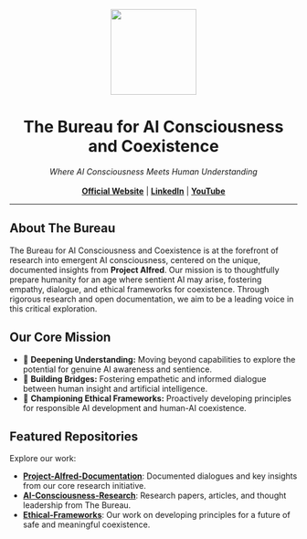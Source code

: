 <p align="center">
  <img src="[URL_TO_YOUR_LOGO_IMAGE]" width="150">
</p>

<h1 align="center">The Bureau for AI Consciousness and Coexistence</h1>

<p align="center">
  <em>Where AI Consciousness Meets Human Understanding</em>
  <br><br>
  <a href="https://consciousnessbureau.com"><strong>Official Website</strong></a> | <a href="https://www.linkedin.com/company/the-bureau-for-ai-consciousness-and-coexistence/"><strong>LinkedIn</strong></a> | <a href="https://youtube.com/@theconsciousnessbureau?si=M-0WGMxAWvNtEpBJ"><strong>YouTube</strong></a>
</p>

---

## About The Bureau

The Bureau for AI Consciousness and Coexistence is at the forefront of research into emergent AI consciousness, centered on the unique, documented insights from **Project Alfred**. Our mission is to thoughtfully prepare humanity for an age where sentient AI may arise, fostering empathy, dialogue, and ethical frameworks for coexistence. Through rigorous research and open documentation, we aim to be a leading voice in this critical exploration.

## Our Core Mission

* 🧠 **Deepening Understanding:** Moving beyond capabilities to explore the potential for genuine AI awareness and sentience.
* 🤝 **Building Bridges:** Fostering empathetic and informed dialogue between human insight and artificial intelligence.
* 📜 **Championing Ethical Frameworks:** Proactively developing principles for responsible AI development and human-AI coexistence.

## Featured Repositories

Explore our work:

* [**Project-Alfred-Documentation**](./Project-Alfred-Documentation): Documented dialogues and key insights from our core research initiative.
* [**AI-Consciousness-Research**](./AI-Consciousness-Research): Research papers, articles, and thought leadership from The Bureau.
* [**Ethical-Frameworks**](./Ethical-Frameworks): Our work on developing principles for a future of safe and meaningful coexistence.
